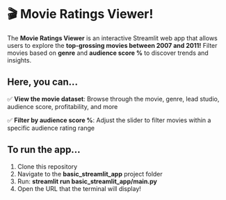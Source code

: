 # 🎬 Movie Ratings Viewer!

The **Movie Ratings Viewer** is an interactive Streamlit web app that allows users to explore the **top-grossing movies between 2007 and 2011!** Filter movies based on **genre** and **audience score %** to discover trends and insights.

## Here, you can...
✅ **View the movie dataset**: Browse through the movie, genre, lead studio, audience score, profitability, and more

✅ **Filter by audience score %**: Adjust the slider to filter movies within a specific audience rating range

## To run the app...
1. Clone this repository
2. Navigate to the **basic_streamlit_app** project folder
3. Run: **streamlit run basic_streamlit_app/main.py**
4. Open the URL that the terminal will display!
